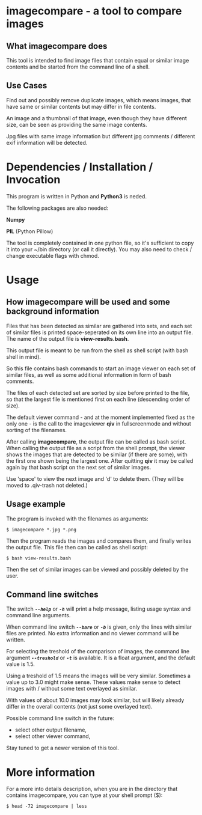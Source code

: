# imagecompare - a tool to compare images

## What imagecompare does

This tool is intended to find image files that contain equal or similar image contents
and be started from the command line of a shell.

## Use Cases

Find out and possibly remove duplicate images, which means images, that have same or
similar contents but may differ in file contents.

An image and a thumbnail of that image, even though they have different size,
can be seen as providing the same image contents.

Jpg files with same image information but different jpg comments / different exif information
will be detected.


# Dependencies / Installation / Invocation

This program is written in Python and **Python3** is neded.

The following packages are also needed:

**Numpy**

**PIL** (Python Pillow)

The tool is completely contained in one python file, so it's sufficient to
copy it into your ~/bin directory (or call it directly).
You may also need to check / change executable flags with chmod.


# Usage

## How imagecompare will be used and some background information

Files that has been detected as similar are gathered into sets, and each set of similar
files is printed space-seperated on its own line into an output file.
The name of the output file is **view-results.bash**.

This output file is meant to be run from the shell as shell script (with bash shell in mind).

So this file contains bash commands to start an image viewer on each set of similar files,
as well as some additional information in form of bash comments.

The files of each detected set are sorted by size before printed to the file,
so that the largest file is mentioned first on each line (descending order of size).

The default viewer command - and at the moment implemented fixed as the only one -
is the call to the imageviewer **qiv** in fullscreenmode
and without sorting of the filenames.

After calling **imagecompare**, the output file can be called as
bash script.
When calling the output file as a script from the shell prompt,
the viewer shows the images that are detected to be similar (if there are some),
with the first one shown being the largest one.
After quitting **qiv** it may be called again by that bash script on the next set of similar images.

Use 'space' to view the next image and 'd' to delete them.
(They will be moved to .qiv-trash not deleted.)



## Usage example


The program is invoked with the filenames as arguments:

    $ imagecompare *.jpg *.png

Then the program reads the images and compares them,
and finally writes the output file.
This file then can be called as shell script:

    $ bash view-results.bash

Then the set of similar images can be viewed and possibly deleted by the user.


## Command line switches

The switch ***```--help```*** or ***```-h```*** will print a help message,
listing usage syntax and command line arguments.

When command line switch ***```--bare```*** or ***```-b```*** is given,
only the lines with similar files are printed.
No extra information and no viewer command will be written.

For selecting the treshold of the comparison of images,
the command line argument ***```--treshold```*** or ***```-t```***
is available. It is a float argument, and the default value is 1.5.

Using a treshold of 1.5 means the images will be very similar.
Sometimes a value up to 3.0 might make sense.
These values make sense to detect images with / without some text overlayed as similar.

With values of about 10.0 images may look similar, but will likely already differ in
the overall contents (not just some overlayed text).


Possible command line switch in the future:

- select other output filename,
- select other viewer command,

Stay tuned to get a newer version of this tool.


# More information

For a more into details description, when you are in the directory that contains
imagecompare, you can type at your shell prompt ($):

    $ head -72 imagecompare | less


